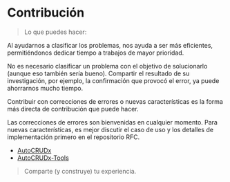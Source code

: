 # Contribución

>Lo que puedes hacer:

Al ayudarnos a clasificar los problemas, nos ayuda a ser más eficientes, permitiéndonos dedicar tiempo a trabajos de mayor prioridad.

No es necesario clasificar un problema con el objetivo de solucionarlo (aunque eso también sería bueno). Compartir el resultado de su investigación, por ejemplo, la confirmación que provocó el error, ya puede ahorrarnos mucho tiempo.

​Contribuir con correcciones de errores o nuevas características es la forma más directa de contribución que puede hacer.

Las correcciones de errores son bienvenidas en cualquier momento. Para nuevas características, es mejor discutir el caso de uso y los detalles de implementación primero en el repositorio RFC.

- [AutoCRUDx](https://github.com/ecanquiz/node-auto-crudx)
- [AutoCRUDx-Tools](https://github.com/ecanquiz/autocrudx-tools)

>Comparte (y construye) tu experiencia.
